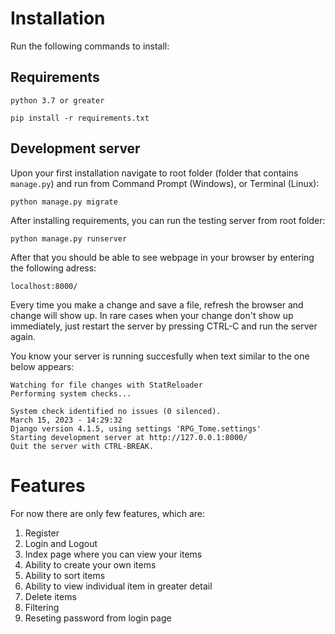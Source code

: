 # Installation
Run the following commands to install:

## Requirements

    python 3.7 or greater

    pip install -r requirements.txt

## Development server
Upon your first installation navigate to root folder (folder that contains `manage.py`) and run from Command Prompt (Windows), or Terminal (Linux):

    python manage.py migrate

After installing requirements, you can run the testing server from root folder:

    python manage.py runserver

After that you should be able to see webpage in your browser by entering the following adress:

    localhost:8000/

Every time you make a change and save a file, refresh the browser and change will show up.
In rare cases when your change don't show up immediately, just restart the server by pressing CTRL-C and run the server again.

You know your server is running succesfully when text similar to the one below appears:

    Watching for file changes with StatReloader
    Performing system checks...

    System check identified no issues (0 silenced).
    March 15, 2023 - 14:29:32
    Django version 4.1.5, using settings 'RPG_Tome.settings'
    Starting development server at http://127.0.0.1:8000/
    Quit the server with CTRL-BREAK.

# Features
For now there are only few features, which are:
1. Register
2. Login and Logout
3. Index page where you can view your items
4. Ability to create your own items
5. Ability to sort items
6. Ability to view individual item in greater detail
7. Delete items
8. Filtering
9. Reseting password from login page
